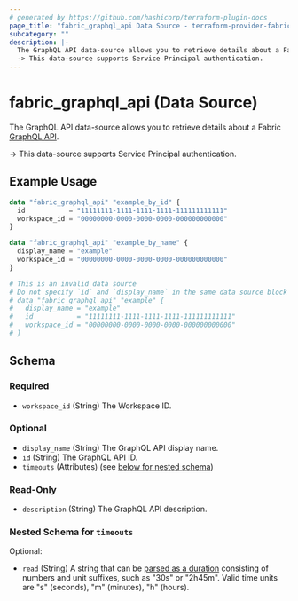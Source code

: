 ```yaml
---
# generated by https://github.com/hashicorp/terraform-plugin-docs
page_title: "fabric_graphql_api Data Source - terraform-provider-fabric"
subcategory: ""
description: |-
  The GraphQL API data-source allows you to retrieve details about a Fabric GraphQL API https://learn.microsoft.com/fabric/data-engineering/api-graphql-overview.
  -> This data-source supports Service Principal authentication.
---
```


# fabric_graphql_api (Data Source)

The GraphQL API data-source allows you to retrieve details about a Fabric [GraphQL API](https://learn.microsoft.com/fabric/data-engineering/api-graphql-overview).

-> This data-source supports Service Principal authentication.

## Example Usage

```terraform
data "fabric_graphql_api" "example_by_id" {
  id           = "11111111-1111-1111-1111-111111111111"
  workspace_id = "00000000-0000-0000-0000-000000000000"
}

data "fabric_graphql_api" "example_by_name" {
  display_name = "example"
  workspace_id = "00000000-0000-0000-0000-000000000000"
}

# This is an invalid data source
# Do not specify `id` and `display_name` in the same data source block
# data "fabric_graphql_api" "example" {
#   display_name = "example"
#   id           = "11111111-1111-1111-1111-111111111111"
#   workspace_id = "00000000-0000-0000-0000-000000000000"
# }
```

<!-- schema generated by tfplugindocs -->
## Schema

### Required

- `workspace_id` (String) The Workspace ID.

### Optional

- `display_name` (String) The GraphQL API display name.
- `id` (String) The GraphQL API ID.
- `timeouts` (Attributes) (see [below for nested schema](#nestedatt--timeouts))

### Read-Only

- `description` (String) The GraphQL API description.

<a id="nestedatt--timeouts"></a>

### Nested Schema for `timeouts`

Optional:

- `read` (String) A string that can be [parsed as a duration](https://pkg.go.dev/time#ParseDuration) consisting of numbers and unit suffixes, such as "30s" or "2h45m". Valid time units are "s" (seconds), "m" (minutes), "h" (hours).
